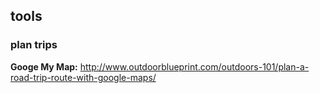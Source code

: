 ## tools

### plan trips
**Googe My Map:** <http://www.outdoorblueprint.com/outdoors-101/plan-a-road-trip-route-with-google-maps/>  

